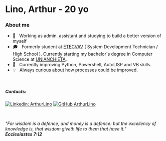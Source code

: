 <h1> Lino, Arthur - 20 yo </h1>

<h3> About me </h3>

- 🤔 &nbsp; Working as admin. assistant and studying to build a better version of myself
- 🎓 &nbsp; Formerly student at <a href="https://etevav.com.br/new1/">ETECVAV</a> ( System Development Technician / High School ). Currently starting my bachelor's degree in Computer Science at <a href="https://anchieta.br/">UNIANCHIETA</a>.
- 🌱 &nbsp; Currently improving Python, Powershell, AutoLISP and VB skills.
- 💡 &nbsp; Always curious about how processes could be improved.

<br/>

##### Contacts:
[![Linkedin: ArthurLino](https://img.shields.io/badge/-ArthurLino-blue?style=flat-square&logo=Linkedin&logoColor=white&link=https://www.linkedin.com/in/arthur-lino-silva-371a10206/)](https://www.linkedin.com/in/arthur-lino-silva-371a10206/)
[![GitHub ArthurLino](https://img.shields.io/github/followers/ArthurLino?label=follow&style=social)](https://github.com/ArthurLino)

<br/>

_"For wisdom is a defence, and money is a defence: but the excellency of knowledge is, that wisdom giveth life to them that have it."_
<br/>
_*****Ecclesiastes 7:12*****_

